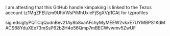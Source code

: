 I am attesting that this GitHub handle kimpaking is linked to the Tezos account tz1MgZFEUzm9UhVWsPiMhUxieFjSgXVp1CAt for tzprofiles

sig:edsigtyPQTCqQudnBev21Ay8b8xaAFchyMyMEEW2vkxE7UYMBPS1KdMACS68YduXEx73mSsP62b2H4o56Qmp7mBECWvwmv5ZwUF
